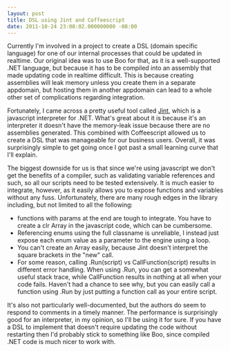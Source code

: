 ```yaml
---
layout: post
title: DSL using Jint and Coffeescript
date: 2011-10-24 23:08:02.000000000 -08:00
---
```

Currently I'm involved in a project to create a DSL (domain specific language) for one of our internal processes that could be updated in realtime. Our original idea was to use Boo for that, as it is a well-supported .NET language, but because it has to be compiled into an assembly that made updating code in realtime difficult. This is because creating assemblies will leak memory unless you create them in a separate appdomain, but hosting them in another appdomain can lead to a whole other set of complications regarding integration.

Fortunately, I came across a pretty useful tool called [Jint](http://jint.codeplex.com/ "Jint"), which is a javascript interpreter for .NET. What's great about it is because it's an interpreter it doesn't have the memory-leak issue because there are no assemblies generated. This combined with Coffeescript allowed us to create a DSL that was manageable for our business users. Overall, it was surprisingly simple to get going once I got past a small learning curve that I'll explain.

The biggest downside for us is that since we're using javascript we don't get the benefits of a compiler, such as validating variable references and such, so all our scripts need to be tested extensively. It is much easier to integrate, however, as it easily allows you to expose functions and variables without any fuss. Unfortunately, there are many rough edges in the library including, but not limited to all the following:

- functions with params at the end are tough to integrate. You have to create a clr Array in the javascript code, which can be cumbersome.
- Referencing enums using the full classname is unreliable, I instead just expose each enum value as a parameter to the engine using a loop.
- You can't create an Array easily, because Jint doesn't interpret the square brackets in the "new" call.
- For some reason, calling .Run(script) vs CallFunction(script) results in different error handling. When using .Run, you can get a somewhat useful stack trace, while CallFunction results in nothing at all when your code fails. Haven't had a chance to see why, but you can easily call a function using .Run by just putting a function call as your entire script.

It's also not particularly well-documented, but the authors do seem to respond to comments in a timely manner. The performance is surprisingly good for an interpreter, in my opinion, so I'll be using it for sure. If you have a DSL to implement that doesn't require updating the code without restarting then I'd probably stick to something like Boo, since compiled .NET code is much nicer to work with.
